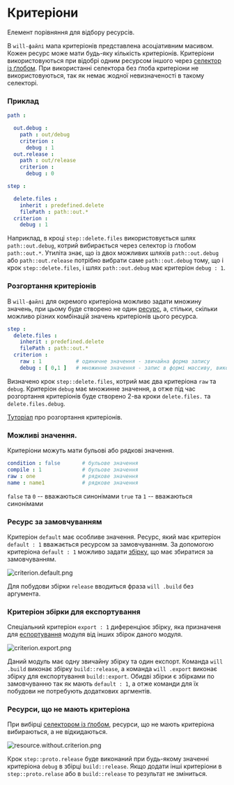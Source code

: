 # Критеріони

Елемент порівняння для відбору ресурсів.

В `will-файлі` мапа критеріонів представлена асоціативним масивом. Кожен ресурс може мати будь-яку кількість критеріонів. Критеріони використовуються при відобрі одним ресурсом іншого через [селектор із ґлобом](Selector.md#Селектор-з-ґлобом). При використанні селектора без ґлоба критеріони не використовуються, так як немає жодної невизначеності в такому селекторі.  

### Приклад

```yml
path :

  out.debug :
    path : out/debug
    criterion :
      debug : 1
  out.release :
    path : out/release
    criterion :
      debug : 0

step :

  delete.files :
    inherit : predefined.delete
    filePath : path::out.*
  criterion :
    debug : 1
```

Наприклад, в кроці `step::delete.files` використовується шлях `path::out.debug`, котрий вибирається через селектор із ґлобом `path::out.*`. Утиліта знає, що із двох можливих шляхів `path::out.debug` або `path::out.release` потрібно вибрати саме `path::out.debug` тому, що і крок `step::delete.files`, і шлях `path::out.debug` має критеріон `debug : 1`.

### Розгортання критеріонів

В `will-файлі` для окремого критеріона можливо задати множину значень, при цьому буде створено не один [ресурс](Structure.md#Ресурси), а, стільки, скільки можливо різних комбінацій значень критеріонів цього ресурса.

```yaml
step :
  delete.files :
    inherit : predefined.delete
    filePath : path::out.*
  criterion :
    raw : 1           # одиничне значення - звичайна форма запису
    debug : [ 0,1 ]   # множинне значення - запис в формі массиву, використовується при розгортанні критеріонів
```

Визначено крок `step::delete.files`, котрий має два критеріона `raw` та `debug`. Критеріон `debug` має множинне значення, а отже під час розгортання критеріонів буде створено 2-ва кроки `delete.files.` та `delete.files.debug`.

[Туторіал](../tutorial/WillFileMinimization.md) про розгортання критеріонів.

### Можливі значення.

Критеріони можуть мати бульові або рядкові значення.

```yaml
condition : false       # бульове значення
compile : 1             # бульове значення
raw : one               # рядкове значення
name : name1            # рядкове значення
```

`false` та `0` -- вважаються синонімами
`true` та `1` -- вважаються синонімами

### Ресурс за замовчуванням

Критеріон `default` має особливе значення. Ресурс, який має критеріон `default : 1` вважається ресурсом за замовчуванням. За допомогою критеріона `default : 1` можливо задати [збірку](ResourceBuild.md#Ресурс-збірка), що має збиратися за замовчуванням.

![criterion.default.png](./Images/criterion.default.png)

Для побудови збірки `release` вводиться фраза `will .build` без аргумента.

### Критеріон збірки для експортування

Спеціальний критеріон `export : 1` диференціює збірку, яка призначеня для [еспортування](ResourceBuild.md#Ресурс-експорт) модуля від інших збірок даного модуля.

![criterion.export.png](./Images/criterion.export.png)

Даний модуль має одну звичайну збірку та один експорт. Команда `will .build` виконає збірку `build::release`, а команда `will .export` виконає збірку для експортування `build::export`. Обидві збірки є збірками по замовчуванню так як мають `default : 1`, а отже команди для їх побудови не потребують додаткових аргментів.

### Ресурси, що не мають критеріона

При вибірці [селектором із ґлобом](Selector.md#Селектор-з-ґлобом), ресурси, що не мають критеріона вибираються, а не відкидаються.

![resource.without.criterion.png](./Images/resource.without.criterion.png)

Крок `step::proto.release` буде виконаний при будь-якому значенні критеріона `debug` в збірці `build::release`. Якщо додати інші критеріони в `step::proto.relase` або в `build::release` то результат не зміниться.
